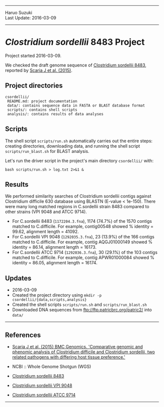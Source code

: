 ----------

Haruo Suzuki  
Last Update: 2016-03-09  

----------

# *Clostridium sordellii* 8483 Project
Project started 2016-03-09.  

We checked the draft genome sequence of [Clostridium sordellii 8483](http://www.ncbi.nlm.nih.gov/Traces/wgs/?val=AJXR), reported by [Scaria J et al. (2015)](http://www.ncbi.nlm.nih.gov/pubmed/26059449).

## Project directories

    csordellii/
     README.md: project documentation
     data/: contains sequence data in FASTA or BLAST database format
     scripts/: contains shell scripts
     analysis/: contains results of data analyses

## Scripts

The shell script `scripts/run.sh` automatically carries out the entire steps: creating directories, downloading data, and running the shell script `scripts/run_blast.sh` for BLAST analysis.

Let's run the driver script in the project's main directory `csordellii/` with:

    bash scripts/run.sh > log.txt 2>&1 &

## Results
We performed similarity searches of Clostridium sordellii contigs against Clostridium difficile 630 database using BLASTN (E-value < 1e-150). There were many long matched regions in C.sordellii strain 8483 compared to other strains (VPI 9048 and ATCC 9714).
- For C.sordellii 8483 (`1172204.3.fna`), 1174 (74.7%) of the 1570 contigs matched to C.difficile. For example, contig00548 showed % identity = 99.62, alignment length = 41092.
- For C.sordellii VPI 9048 (`1292035.3.fna`), 23 (13.9%) of the 166 contigs matched to C.difficile. For example, contig AQGJ01000149 showed % identity = 86.14, alignment length = 16173.
- For C.sordellii ATCC 9714 (`1292036.3.fna`), 30 (29.1%) of the 103 contigs matched to C.difficile. For example, contig APWR01000084 showed % identity = 86.05, alignment length = 16174.

## Updates

- 2016-03-09
 - Created the project directory using `mkdir -p csordellii/{data,scripts,analysis}`
 - Created the shell scripts `scripts/run.sh` and `scripts/run_blast.sh`
 - Downloaded DNA sequences from <ftp://ftp.patricbrc.org/patric2/> into `data/`

----------

## References
- [Scaria J et al. (2015) BMC Genomics. 'Comparative genomic and phenomic analysis of Clostridium difficile and Clostridium sordellii, two related pathogens with differing host tissue preference.'](http://www.ncbi.nlm.nih.gov/pubmed/26059449)

- NCBI :: Whole Genome Shotgun (WGS)
 - [Clostridium sordellii 8483](http://www.ncbi.nlm.nih.gov/Traces/wgs/?val=AJXR)
 - [Clostridium sordellii VPI 9048](http://www.ncbi.nlm.nih.gov/Traces/wgs/?val=AQGJ)
 - [Clostridium sordellii ATCC 9714](http://www.ncbi.nlm.nih.gov/Traces/wgs/?val=APWR)

----------
